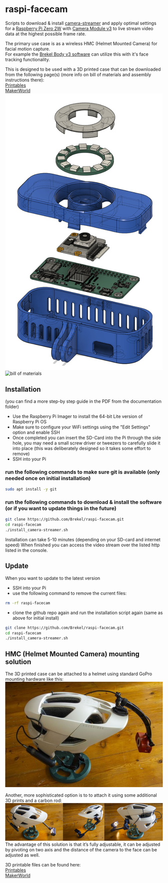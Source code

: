 # raspi-facecam

Scripts to download &amp; install [camera-streamer](https://github.com/ayufan/camera-streamer) and apply optimal settings for a [Raspberry Pi Zero 2W](https://www.raspberrypi.com/products/raspberry-pi-zero-2-w) with [Camera Module v3](https://www.raspberrypi.com/products/camera-module-3) to live stream video data at the highest possible frame rate.


The primary use case is as a wireless HMC (Helmet Mounted Camera) for facial motion capture.  
For example the [Brekel Body v3 software](https://brekel.com/brekel-body-v3) can utilize this with it's face tracking functionality.


This is designed to be used with a 3D printed case that can be downloaded from the following page(s) (more info on bill of materials and assembly instructions there):  
[Printables](https://www.printables.com/model/805075-rasberry-pi-zero-face-camera)  
[MakerWorld](https://makerworld.com/en/models/387990)  
![exploded_case](images/exploded_case.png)
![bill of materials](images/BOM.png)



## Installation
(you can find a more step-by step guide in the PDF from the documentation folder)

* Use the Raspberry Pi Imager to install the 64-bit Lite version of Raspberry Pi OS
* Make sure to configure your WiFi settings using the "Edit Settings" option and enable SSH
* Once completed you can insert the SD-Card into the Pi through the side hole, you may need a small screw driver or tweezers to carefully slide it into place (this was deliberately designed so it takes some effort to remove)
* SSH into your Pi

### run the following commands to make sure git is available (only needed once on initial installation)
```bash
sudo apt install -y git
```

### run the following commands to download &amp; install the software (or if you want to update things in the future)
```bash
git clone https://github.com/Brekel/raspi-facecam.git
cd raspi-facecam
./install_camera-streamer.sh
```

Installation can take 5-10 minutes (depending on your SD-card and internet speed)
When finished you can access the video stream over the listed http listed in the console.


## Update
When you want to update to the latest version
* SSH into your Pi
* use the following command to remove the current files:
```bash
rm -rf raspi-facecam
```
* clone the github repo again and run the installation script again (same as above for initial install)
```bash
git clone https://github.com/Brekel/raspi-facecam.git
cd raspi-facecam
./install_camera-streamer.sh
```

## HMC (Helmet Mounted Camera) mounting solution

The 3D printed case can be attached to a helmet using standard GoPro mounting hardware like this:
![HMC GoPro](images/HMC_GoPro.jpg)

Another, more sophisticated option is to to attach it using some additional 3D prints and a carbon rod:
![HMC1](images/HMC.jpg)
The advantage of this solution is that it’s fully adjustable, it can be adjusted by pivoting on two axis and the distance of the camera to the face can be adjusted as well.

3D printable files can be found here:  
[Printables](https://www.printables.com/model/823454-hmc-helmet-mounted-camera-mounting-solution)  
[MakerWorld](https://makerworld.com/en/models/400309)